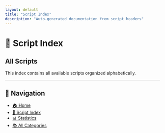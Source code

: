 ```yaml
---
layout: default
title: "Script Index"
description: "Auto-generated documentation from script headers"
---
```


# 📇 Script Index

## All Scripts

This index contains all available scripts organized alphabetically.


---

## 🧭 Navigation

- [🏠 Home](index.html)
- [📇 Script Index](SCRIPT_INDEX.html)
- [📊 Statistics](STATISTICS.html)
- [📚 All Categories](#categories)

